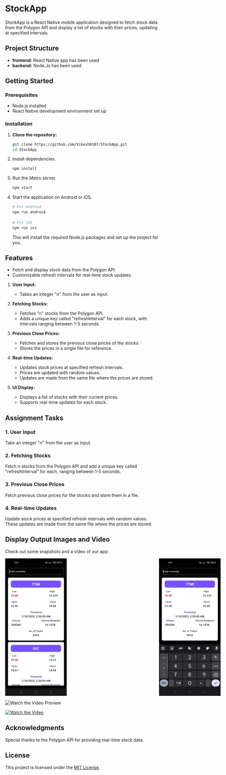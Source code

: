 # StockApp


StockApp is a React Native mobile application designed to fetch stock data from the Polygon API and display a list of stocks with their prices, updating at specified intervals.

## Project Structure

- **frontend:** React Native app has been used
- **backend:** Node.Js has been used

## Getting Started

### Prerequisites

- Node.js installed
- React Native development environment set up

### Installation

1. **Clone the repository:**

   ```bash
   git clone https://github.com/Vikesh8107/StockApp.git
   cd StockApp
   ```

2. Install dependencies.

   ```bash
   npm install
   ```

3. Run the Metro server.

   ```bash
   npm start
   ```

4. Start the application on Android or iOS.

   ```bash
   # For Android
   npm run android

   # For iOS
   npm run ios
   ```

   This will install the required Node.js packages and set up the project for you.

## Features

- Fetch and display stock data from the Polygon API.
- Customizable refresh intervals for real-time stock updates.


1. **User Input:**
   - Takes an integer "n" from the user as input.

2. **Fetching Stocks:**
   - Fetches "n" stocks from the Polygon API.
   - Adds a unique key called "refreshInterval" for each stock, with intervals ranging between 1-5 seconds.

3. **Previous Close Prices:**
   - Fetches and stores the previous close prices of the stocks.
   - Stores the prices in a single file for reference.

4. **Real-time Updates:**
   - Updates stock prices at specified refresh intervals.
   - Prices are updated with random values.
   - Updates are made from the same file where the prices are stored.

5. **UI Display:**
   - Displays a list of stocks with their current prices.
   - Supports real-time updates for each stock.


## Assignment Tasks

### 1. User Input

Take an integer "n" from the user as input.

### 2. Fetching Stocks

Fetch n stocks from the Polygon API and add a unique key called "refreshInterval" for each, ranging between 1-5 seconds.

### 3. Previous Close Prices

Fetch previous close prices for the stocks and store them in a file.

### 4. Real-time Updates

Update stock prices at specified refresh intervals with random values. These updates are made from the same file where the prices are stored.

## Display Output Images and Video

Check out some snapshots and a video of our app:

<div style="display: flex; gap: 300px;">
    <img src="/OutPut/Image1.jpeg" alt="Stock Image 1" width="200"/>
    <img src="/OutPut/Image2.jpeg" alt="Stock Image 2" width="200"/>
    <img src="/OutPut/Image3.jpeg" alt="Stock Image 3" width="200"/>
    <img src="/OutPut/Image4.jpeg" alt="Stock Image 4" width="200"/>
</div>

![Watch the Video Preview](/OutPut/VideoPreview.gif)




[![Watch the Video](https://img.shields.io/badge/Watch%20the%20Video-Click%20Here-orange)](/OutPut/Video.mp4)



## Acknowledgments

Special thanks to the Polygon API for providing real-time stock data.

## License

This project is licensed under the [MIT License](LICENSE).
